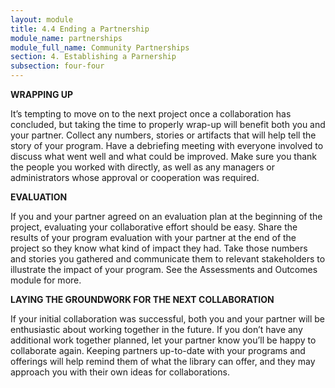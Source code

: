 ```yaml
---
layout: module
title: 4.4 Ending a Partnership
module_name: partnerships
module_full_name: Community Partnerships
section: 4. Establishing a Parnership
subsection: four-four
---
```


**WRAPPING UP**

It’s tempting to move on to the next project once a collaboration has concluded, but taking the time to properly wrap-up will benefit both you and your partner. Collect any numbers, stories or artifacts that will help tell the story of your program. Have a debriefing meeting with everyone involved to discuss what went well and what could be improved. Make sure you thank the people you worked with directly, as well as any managers or administrators whose approval or cooperation was required. 


**EVALUATION** 

If you and your partner agreed on an evaluation plan at the beginning of the project, evaluating your collaborative effort should be easy. Share the results of your program evaluation with your partner at the end of the project so they know what kind of impact they had. Take those numbers and stories you gathered and communicate them to relevant stakeholders to illustrate the impact of your program. See the Assessments and Outcomes module for more.  


**LAYING THE GROUNDWORK FOR THE NEXT COLLABORATION**

If your initial collaboration was successful, both you and your partner will be enthusiastic about working together in the future. If you don’t have any additional work together planned, let your partner know you’ll be happy to collaborate again. Keeping partners up-to-date with your programs and offerings will help remind them of what the library can offer, and they may approach you with their own ideas for collaborations.
